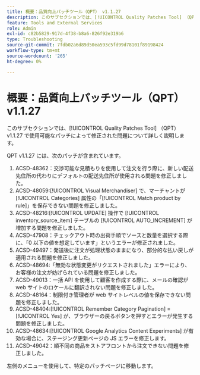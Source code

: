 ```yaml
---
title: 概要：品質向上パッチツール（QPT） v1.1.27
description: このサブセクションでは、[!UICONTROL Quality Patches Tool] （QPT） v1.1.27 で使用可能なパッチによって修正された問題について詳しく説明します。
feature: Tools and External Services
role: Admin
exl-id: c82b5829-917d-4f38-b8a6-826f92e319b6
type: Troubleshooting
source-git-commit: 7fdb02a6d89d50ea593c5fd99d78101f89198424
workflow-type: tm+mt
source-wordcount: '265'
ht-degree: 0%

---
```


# 概要：品質向上パッチツール（QPT） v1.1.27

このサブセクションでは、[!UICONTROL Quality Patches Tool] （QPT） v1.1.27 で使用可能なパッチによって修正された問題について詳しく説明します。

QPT v1.1.27 には、次のパッチが含まれています。

1. ACSD-48362：交渉可能な見積もりを使用して注文を行う際に、新しい配送先住所の代わりにデフォルトの配送先住所が使用される問題を修正しました。
1. ACSD-48059:[!UICONTROL Visual Merchandiser] で、マーチャントが [!UICONTROL Categories] 属性の「[!UICONTROL Match product by rule]」を保存できない問題を修正しました。
1. ACSD-48216:[!UICONTROL UPDATE] 操作で [!UICONTROL inventory_source_item] テーブルの [!UICONTROL AUTO_INCREMENT] が増加する問題を修正しました。
1. ACSD-47908：チェックアウト時の出荷手順でソースと数量を選択する際に、「0 以下の値を想定しています」というエラーが修正されました。
1. ACSD-49497：発送後に注文が処理状態のままになり、部分的な払い戻しが適用される問題を修正しました。
1. ACSD-48694:「無効な状態変更がリクエストされました」エラーにより、お客様の注文が妨げられている問題を修正しました。
1. ACSD-49013：一括 API を使用して顧客を作成する際に、メールの確認が web サイトのロケールに翻訳されない問題を修正しました。
1. ACSD-48164：制限付き管理者が web サイトレベルの値を保存できない問題を修正しました。
1. ACSD-48404:[!UICONTROL Remember Category Pagination] = [!UICONTROL Yes] が、ブラウザーの戻るボタンを押すとエラーが発生する問題を修正しました。
1. ACSD-48634:[!UICONTROL Google Analytics Content Experiments] が有効な場合に、ステージング更新ページの JS エラーを修正します。
1. ACSD-49042：順不同の商品をストアフロントから注文できない問題を修正しました。

左側のメニューを使用して、特定のパッチページに移動します。
